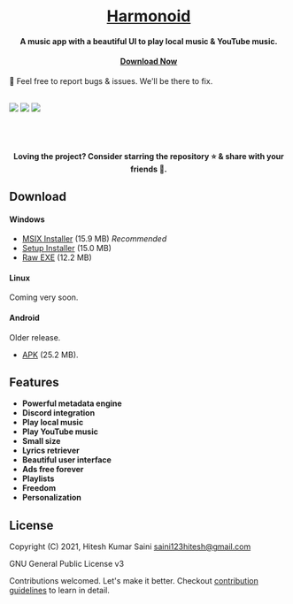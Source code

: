 <h1 align="center"><a href="https://github.com/alexmercerind/harmonoid">Harmonoid</a></h1>
<h4 align="center">A music app with a beautiful UI to play local music & YouTube music.</h4>

<h4 align="center"><a href='#download'>Download Now</a></h4>

🏁 Feel free to report bugs & issues. We'll be there to fix.
<br></br>

![](https://github.com/harmonoid/harmonoid/blob/assets/windows-0.jpg)
![](https://github.com/harmonoid/harmonoid/blob/assets/windows-1.jpg)
![](https://github.com/harmonoid/harmonoid/blob/assets/windows-2.jpg)


<br></br>

<h4  align="center">Loving the project? Consider starring the repository ⭐ & share with your friends 💜.</h4>

## Download

#### Windows

- [MSIX Installer](https://github.com/harmonoid/harmonoid/releases/download/v0.1.1/harmonoid-windows-msix.zip) (15.9 MB) _Recommended_
- [Setup Installer](https://github.com/harmonoid/harmonoid/releases/download/v0.1.1/harmonoid-windows-setup.zip) (15.0 MB)
- [Raw EXE](https://github.com/harmonoid/harmonoid/releases/download/v0.1.1/harmonoid-windows-exe.zip) (12.2 MB)

#### Linux

Coming very soon.

#### Android

Older release.

- [APK](https://github.com/harmonoid/harmonoid/releases/download/v0.0.8/harmonoid-v0.0.8.apk) (25.2 MB).

## Features

- **Powerful metadata engine**
- **Discord integration**
- **Play local music**
- **Play YouTube music**
- **Small size**
- **Lyrics retriever**
- **Beautiful user interface**
- **Ads free forever**
- **Playlists**
- **Freedom**
- **Personalization**


## License

Copyright (C) 2021, Hitesh Kumar Saini <saini123hitesh@gmail.com>

GNU General Public License v3

Contributions welcomed. Let's make it better.
Checkout [contribution guidelines](https://github.com/harmonoid/harmonoid/blob/master/CONTRIBUTING.md) to learn in detail.
